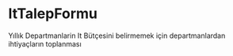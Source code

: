 # ItTalepFormu
Yıllık Departmanlarin It Bütçesini belirmemek için departmanlardan ihtiyaçların toplanması
